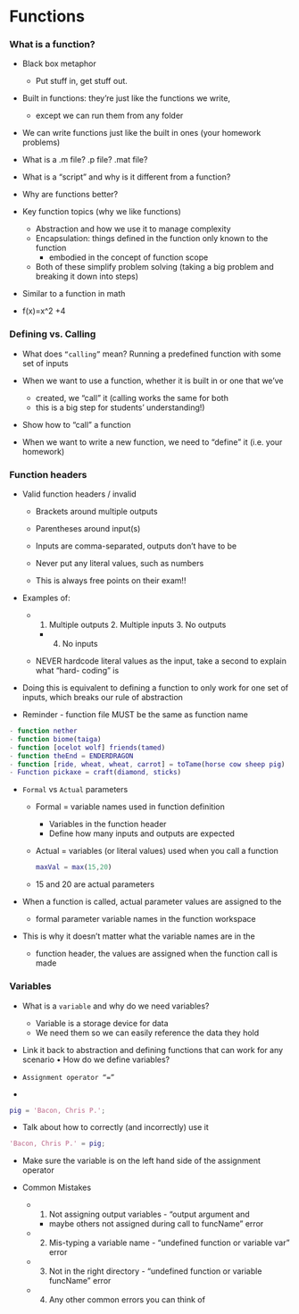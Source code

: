 # Functions


### What is a function?

- Black box metaphor
    - Put stuff in, get stuff out.

- Built in functions: they’re just like the functions we write,
    - except we can run them from any folder

- We can write functions just like the built in ones (your homework problems)

- What is a .m file? .p file? .mat file?

- What is a “script” and why is it different from a function?
- Why are functions better?

- Key function topics (why we like functions)
    - Abstraction and how we use it to manage complexity
    - Encapsulation: things defined in the function only known to the function
        - embodied in the concept of function scope
    - Both of these simplify problem solving (taking a big problem and breaking it down into steps)

- Similar to a function in math
- f(x)=x^2 +4


### Defining vs. Calling


- What does `“calling”` mean? Running a predefined function with some set of inputs

- When we want to use a function, whether it is built in or one that we’ve
    - created, we “call” it (calling works the same for both
    - this is a big step for students’ understanding!)

- Show how to “call” a function

- When we want to write a new function, we need to “define” it (i.e. your homework)


### Function headers


- Valid function headers / invalid
    - Brackets around multiple outputs
    - Parentheses around input(s)
    - Inputs are comma-separated, outputs don’t have to be
    - Never put any literal values, such as numbers

    - This is always free points on their exam!!

- Examples of:
    - 1. Multiple outputs 2. Multiple inputs 3. No outputs
        - 4. No inputs

    - NEVER hardcode literal values as the input, take a second to explain what “hard- coding” is

- Doing this is equivalent to defining a function to only work for one set of inputs, which breaks our rule of abstraction

- Reminder - function file MUST be the same as function name

``` MATLAB
- function nether
- function biome(taiga)
- function [ocelot wolf] friends(tamed)
- function theEnd = ENDERDRAGON
- function [ride, wheat, wheat, carrot] = toTame(horse cow sheep pig)
- Function pickaxe = craft(diamond, sticks)
```


- `Formal` vs `Actual` parameters
    - Formal = variable names used in function definition
        - Variables in the function header
        - Define how many inputs and outputs are expected
    - Actual = variables (or literal values) used when you call a function

        ``` MATLAB
        maxVal = max(15,20)
        ```
    - 15 and 20 are actual parameters

- When a function is called, actual parameter values are assigned to the
    - formal parameter variable names in the function workspace

- This is why it doesn’t matter what the variable names are in the
    - function header, the values are assigned when the function call is made

### Variables


- What is a `variable` and why do we need variables?
    - Variable is a storage device for data
    - We need them so we can easily reference the data they hold
- Link it back to abstraction and defining functions that can work for any scenario • How do we define variables?

- `Assignment operator “=”`
- 
``` MATLAB
pig = 'Bacon, Chris P.';
```

- Talk about how to correctly (and incorrectly) use it

``` MATLAB
'Bacon, Chris P.' = pig;
```

- Make sure the variable is on the left hand side of the assignment operator

- Common Mistakes
    - 1. Not assigning output variables - “output argument and
        - maybe others not assigned during call to funcName” error
    - 2. Mis-typing a variable name - “undefined function or variable var” error
    - 3. Not in the right directory - “undefined function or variable funcName” error
    - 4. Any other common errors you can think of
